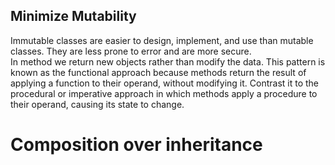 ## Minimize Mutability
Immutable classes are easier to design, implement, and use than mutable classes. They are
less prone to error and are more secure.
<br>
In method we return new objects rather than modify the data.
This pattern is known as the functional approach because methods return
the result of applying a function to their operand, without modifying it.
Contrast it
to the procedural or imperative approach in which methods apply a procedure to
their operand, causing its state to change.

# Composition over inheritance